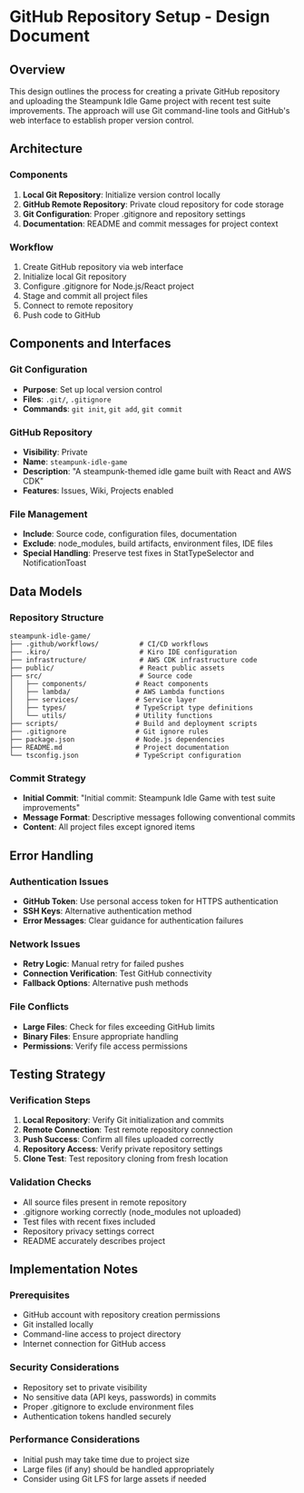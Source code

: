# GitHub Repository Setup - Design Document

## Overview

This design outlines the process for creating a private GitHub repository and uploading the Steampunk Idle Game project with recent test suite improvements. The approach will use Git command-line tools and GitHub's web interface to establish proper version control.

## Architecture

### Components
1. **Local Git Repository**: Initialize version control locally
2. **GitHub Remote Repository**: Private cloud repository for code storage
3. **Git Configuration**: Proper .gitignore and repository settings
4. **Documentation**: README and commit messages for project context

### Workflow
1. Create GitHub repository via web interface
2. Initialize local Git repository
3. Configure .gitignore for Node.js/React project
4. Stage and commit all project files
5. Connect to remote repository
6. Push code to GitHub

## Components and Interfaces

### Git Configuration
- **Purpose**: Set up local version control
- **Files**: `.git/`, `.gitignore`
- **Commands**: `git init`, `git add`, `git commit`

### GitHub Repository
- **Visibility**: Private
- **Name**: `steampunk-idle-game`
- **Description**: "A steampunk-themed idle game built with React and AWS CDK"
- **Features**: Issues, Wiki, Projects enabled

### File Management
- **Include**: Source code, configuration files, documentation
- **Exclude**: node_modules, build artifacts, environment files, IDE files
- **Special Handling**: Preserve test fixes in StatTypeSelector and NotificationToast

## Data Models

### Repository Structure
```
steampunk-idle-game/
├── .github/workflows/          # CI/CD workflows
├── .kiro/                      # Kiro IDE configuration
├── infrastructure/             # AWS CDK infrastructure code
├── public/                     # React public assets
├── src/                        # Source code
│   ├── components/            # React components
│   ├── lambda/                # AWS Lambda functions
│   ├── services/              # Service layer
│   ├── types/                 # TypeScript type definitions
│   └── utils/                 # Utility functions
├── scripts/                   # Build and deployment scripts
├── .gitignore                 # Git ignore rules
├── package.json               # Node.js dependencies
├── README.md                  # Project documentation
└── tsconfig.json              # TypeScript configuration
```

### Commit Strategy
- **Initial Commit**: "Initial commit: Steampunk Idle Game with test suite improvements"
- **Message Format**: Descriptive messages following conventional commits
- **Content**: All project files except ignored items

## Error Handling

### Authentication Issues
- **GitHub Token**: Use personal access token for HTTPS authentication
- **SSH Keys**: Alternative authentication method
- **Error Messages**: Clear guidance for authentication failures

### Network Issues
- **Retry Logic**: Manual retry for failed pushes
- **Connection Verification**: Test GitHub connectivity
- **Fallback Options**: Alternative push methods

### File Conflicts
- **Large Files**: Check for files exceeding GitHub limits
- **Binary Files**: Ensure appropriate handling
- **Permissions**: Verify file access permissions

## Testing Strategy

### Verification Steps
1. **Local Repository**: Verify Git initialization and commits
2. **Remote Connection**: Test remote repository connection
3. **Push Success**: Confirm all files uploaded correctly
4. **Repository Access**: Verify private repository settings
5. **Clone Test**: Test repository cloning from fresh location

### Validation Checks
- All source files present in remote repository
- .gitignore working correctly (node_modules not uploaded)
- Test files with recent fixes included
- Repository privacy settings correct
- README accurately describes project

## Implementation Notes

### Prerequisites
- GitHub account with repository creation permissions
- Git installed locally
- Command-line access to project directory
- Internet connection for GitHub access

### Security Considerations
- Repository set to private visibility
- No sensitive data (API keys, passwords) in commits
- Proper .gitignore to exclude environment files
- Authentication tokens handled securely

### Performance Considerations
- Initial push may take time due to project size
- Large files (if any) should be handled appropriately
- Consider using Git LFS for large assets if needed